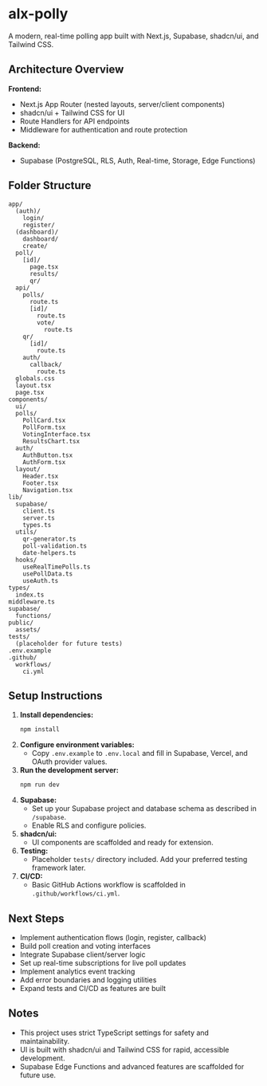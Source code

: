 # alx-polly

A modern, real-time polling app built with Next.js, Supabase, shadcn/ui, and Tailwind CSS.

## Architecture Overview

**Frontend:**
- Next.js App Router (nested layouts, server/client components)
- shadcn/ui + Tailwind CSS for UI
- Route Handlers for API endpoints
- Middleware for authentication and route protection

**Backend:**
- Supabase (PostgreSQL, RLS, Auth, Real-time, Storage, Edge Functions)

## Folder Structure

```
app/
  (auth)/
    login/
    register/
  (dashboard)/
    dashboard/
    create/
  poll/
    [id]/
      page.tsx
      results/
      qr/
  api/
    polls/
      route.ts
      [id]/
        route.ts
        vote/
          route.ts
    qr/
      [id]/
        route.ts
    auth/
      callback/
        route.ts
  globals.css
  layout.tsx
  page.tsx
components/
  ui/
  polls/
    PollCard.tsx
    PollForm.tsx
    VotingInterface.tsx
    ResultsChart.tsx
  auth/
    AuthButton.tsx
    AuthForm.tsx
  layout/
    Header.tsx
    Footer.tsx
    Navigation.tsx
lib/
  supabase/
    client.ts
    server.ts
    types.ts
  utils/
    qr-generator.ts
    poll-validation.ts
    date-helpers.ts
  hooks/
    useRealTimePolls.ts
    usePollData.ts
    useAuth.ts
types/
  index.ts
middleware.ts
supabase/
  functions/
public/
  assets/
tests/
  (placeholder for future tests)
.env.example
.github/
  workflows/
    ci.yml
```

## Setup Instructions

1. **Install dependencies:**
   ```bash
   npm install
   ```
2. **Configure environment variables:**
   - Copy `.env.example` to `.env.local` and fill in Supabase, Vercel, and OAuth provider values.
3. **Run the development server:**
   ```bash
   npm run dev
   ```
4. **Supabase:**
   - Set up your Supabase project and database schema as described in `/supabase`.
   - Enable RLS and configure policies.
5. **shadcn/ui:**
   - UI components are scaffolded and ready for extension.
6. **Testing:**
   - Placeholder `tests/` directory included. Add your preferred testing framework later.
7. **CI/CD:**
   - Basic GitHub Actions workflow is scaffolded in `.github/workflows/ci.yml`.

## Next Steps

- Implement authentication flows (login, register, callback)
- Build poll creation and voting interfaces
- Integrate Supabase client/server logic
- Set up real-time subscriptions for live poll updates
- Implement analytics event tracking
- Add error boundaries and logging utilities
- Expand tests and CI/CD as features are built

## Notes
- This project uses strict TypeScript settings for safety and maintainability.
- UI is built with shadcn/ui and Tailwind CSS for rapid, accessible development.
- Supabase Edge Functions and advanced features are scaffolded for future use.
